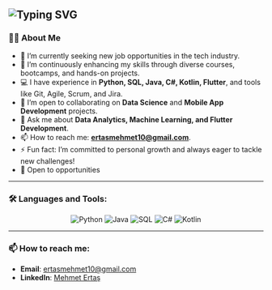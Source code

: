 ![Typing SVG](https://readme-typing-svg.demolab.com/?font=Fira+Code&weight=300&size=35&duration=2000&pause=1000&width=500&height=77&lines=I%27m+Mehmet+Ertas👋;%20Software+Engineer+%F0%9F%A7%91%E2%80%8D%F0%9F%92%BB%20)
---

### 👨‍💻 About Me

- 🔭 I’m currently seeking new job opportunities in the tech industry.
- 🌱 I’m continuously enhancing my skills through diverse courses, bootcamps, and hands-on projects.
- 💻 I have experience in **Python, SQL, Java, C#, Kotlin, Flutter**, and tools like Git, Agile, Scrum, and Jira.
- 👯 I’m open to collaborating on **Data Science** and **Mobile App Development** projects.
- 💬 Ask me about **Data Analytics, Machine Learning, and Flutter Development**.
- 📫 How to reach me: **ertasmehmet10@gmail.com**.
- ⚡ Fun fact: I’m committed to personal growth and always eager to tackle new challenges!
- 👯 Open to opportunities
---

### 🛠️ Languages and Tools:
<p align="center">
  <img src="https://img.shields.io/badge/Python-3776AB?style=for-the-badge&logo=python&logoColor=white" alt="Python"/>
  <img src="https://img.shields.io/badge/Java-ED8B00?style=for-the-badge&logo=java&logoColor=white" alt="Java"/>
  <img src="https://img.shields.io/badge/SQL-02569B?style=for-the-badge&logo=postgresql&logoColor=white" alt="SQL"/>
  <img src="https://img.shields.io/badge/C%23-239120?style=for-the-badge&logo=c-sharp&logoColor=white" alt="C#"/>
  <img src="https://img.shields.io/badge/Kotlin-0095D5?style=for-the-badge&logo=kotlin&logoColor=white" alt="Kotlin"/>
</p>

---

### 📫 How to reach me:  
- **Email**: ertasmehmet10@gmail.com  
- **LinkedIn**: [Mehmet Ertaş](https://www.linkedin.com/in/mehmetertas/)  

